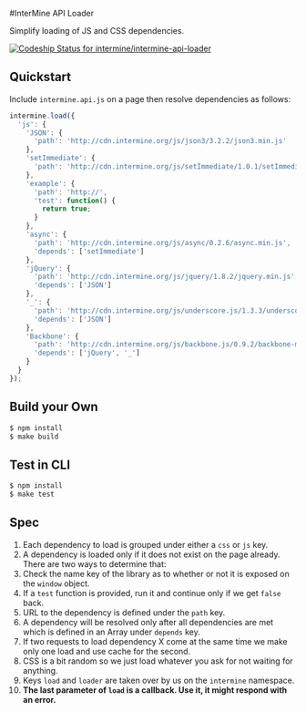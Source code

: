 #InterMine API Loader

Simplify loading of JS and CSS dependencies.

[ ![Codeship Status for intermine/intermine-api-loader](https://www.codeship.io/projects/3543c3f0-9498-0130-d02b-2af0f23c7f6c/status?branch=master)](https://www.codeship.io/projects/3085)

## Quickstart

Include `intermine.api.js` on a page then resolve dependencies as follows:

```javascript
intermine.load({
  'js': {
    'JSON': {
      'path': 'http://cdn.intermine.org/js/json3/3.2.2/json3.min.js'
    },
    'setImmediate': {
      'path': 'http://cdn.intermine.org/js/setImmediate/1.0.1/setImmediate.min.js'
    },
    'example': {
      'path': 'http://',
      'test': function() {
        return true;
      }
    },
    'async': {
      'path': 'http://cdn.intermine.org/js/async/0.2.6/async.min.js',
      'depends': ['setImmediate']
    },
    'jQuery': {
      'path': 'http://cdn.intermine.org/js/jquery/1.8.2/jquery.min.js',
      'depends': ['JSON']
    },
    '_': {
      'path': 'http://cdn.intermine.org/js/underscore.js/1.3.3/underscore-min.js',
      'depends': ['JSON']
    },
    'Backbone': {
      'path': 'http://cdn.intermine.org/js/backbone.js/0.9.2/backbone-min.js',
      'depends': ['jQuery', '_']
    }
  }
});
```

## Build your Own

```bash
$ npm install
$ make build
```

## Test in CLI

```bash
$ npm install
$ make test
```

## Spec

1. Each dependency to load is grouped under either a `css` or `js` key.
2. A dependency is loaded only if it does not exist on the page already. There are two ways to determine that:
  1. Check the name key of the library as to whether or not it is exposed on the `window` object.
  1. If a `test` function is provided, run it and continue only if we get `false` back.
3. URL to the dependency is defined under the `path` key.
4. A dependency will be resolved only after all dependencies are met which is defined in an Array under `depends` key.
5. If two requests to load dependency X come at the same time we make only one load and use cache for the second.
6. CSS is a bit random so we just load whatever you ask for not waiting for anything.
7. Keys `load` and `loader` are taken over by us on the `intermine` namespace.
8. **The last parameter of `load` is a callback. Use it, it might respond with an error.**
